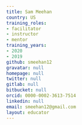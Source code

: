 ```yaml
---
title: Sam Meehan
country: US
training_roles:
- facilitator
- instructor
- mentor
training_years:
- 2020
- 2019
github: smeehan12
gravatar: null
homepage: null
twitter: null
gitlab: null
bitbucket: null
orcid: 0000-0002-3613-7514
linkedin: null
email: smeehan12@gmail.com
layout: educator
---
```


<!-- Write something about yourself here (if you want)!
You can use Markdown syntax to style this page.
-->